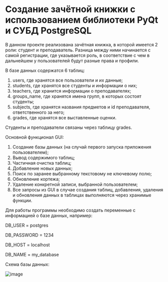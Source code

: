 # Создание зачётной книжки с использованием библиотеки PyQt и СУБД PostgreSQL
В данном проекте реализована зачётная книжка, в которой имеется 2 роли: студент и преподаватель. Разница между ними начинается с самой регистрации, где указывается роль, в соответствие с чем в дальнейшем у пользователей будут разные права и профили.

В базе данных содержатся 6 таблиц:
1. users, где хранятся все пользователи и их данные;
2. students, где хранятся все студенты и информации о них;
3. teachers, где хранится информации о преподавателях;
4. groups_name, где хранятся имена групп, в которых состоят студенты;
5. subjects, где хранятся названия предметов и id преподавателя, ответственного за него;
6. grades, где хранятся все выставленные оценки. 

Студенты и преподаватели связаны через таблицу grades.

Основной функционал GUI:
1. Создание базы данных (на случай первого запуска приложения пользователем);
2. Вывод содержимого таблиц;
3. Частичная очистка таблиц;
4. Добавление новых данных;
5. Поиск по заранее выбранному текстовому не ключевому полю;
6. Обновление кортежа;
7. Удаление конкретной записи, выбранной пользователем;
8. Все запросы из GUI в случае создания таблиц, добавления, удаления и обновления данных в таблицах выполняются через хранимые функции.

Для работы программы необходимо создать переменные с информацией о базе данных, например:

DB_USER = postgres

DB_PASSWORD = 1234

DB_HOST = localhost

DB_NAME = my_database

Схема базы данных:

![image](https://github.com/user-attachments/assets/a79d4f4f-424b-4504-b075-ee97418b3733)

